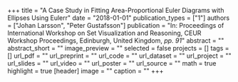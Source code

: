 +++
title = "A Case Study in Fitting Area-Proportional Euler Diagrams with Ellipses Using Eulerr"
date = "2018-01-01"
publication_types = ["1"]
authors = ["Johan Larsson", "Peter Gustafsson"]
publication = "In: Proceedings of International Workshop on Set Visualization and Reasoning, CEUR Workshop Proceedings, Edinburgh, United Kingdom, _pp. 91_"
abstract = ""
abstract_short = ""
image_preview = ""
selected = false
projects = []
tags = []
url_pdf = ""
url_preprint = ""
url_code = ""
url_dataset = ""
url_project = ""
url_slides = ""
url_video = ""
url_poster = ""
url_source = ""
math = true
highlight = true
[header]
image = ""
caption = ""
+++
